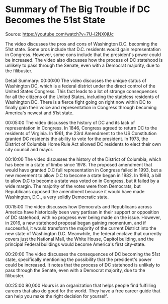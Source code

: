 # Summary of The Big Trouble if DC Becomes the 51st State

Source: https://youtube.com/watch?v=7U-i2NX0jUc

The video discusses the pros and cons of Washington D.C. becoming the 51st state. Some pros include that D.C. residents would gain representation in Congress. However, some cons include that the president's power could be increased. The video also discusses how the process of DC statehood is unlikely to pass through the Senate, even with a Democrat majority, due to the filibuster.

Detail Summary: 
00:00:00
The video discusses the unique status of Washington DC, which is a federal district under the direct control of the United States Congress. This fact leads to a lot of strange consequences for all the citizens of the United States, including the stateless residents of Washington DC. There is a fierce fight going on right now within DC to finally gain their voice and representation in Congress through becoming America's newest and 51st state.

00:05:00
The video discusses the history of DC and its lack of representation in Congress. In 1846, Congress agreed to return DC to the residents of Virginia. In 1961, the 23rd Amendment to the US Constitution granted DC residents the ability to vote for the president. In 1973, the District of Columbia Home Rule Act allowed DC residents to elect their own city council and mayor.

00:10:00
The video discusses the history of the District of Columbia, which has been in a state of limbo since 1978. The proposed amendment that would have granted D.C full representation in Congress failed in 1993, but a new movement to allow D.C to become a state began in 1982. In 1993, a bill to allow D.C to become a state was voted on in Congress, but it failed by a wide margin. The majority of the votes were from Democrats, but Republicans opposed the amendment because it would have made Washington, D.C., a very solidly Democratic state.

00:15:00
The video discusses how Democrats and Republicans across America have historically been very partisan in their support or opposition of DC statehood, with no progress ever being made on the issue. However, in 2016, a new statehood proposal began gaining momentum, and if successful, it would transform the majority of the current District into the new state of Washington D.C. Meanwhile, the federal enclave that currently covers just the National Mall, the White House, Capitol building, and the principal Federal buildings would become America's first city-state.

00:20:00
The video discusses the consequences of DC becoming the 51st state, specifically mentioning the possibility that the president's power could be increased. It notes that the process of DC statehood is unlikely to pass through the Senate, even with a Democrat majority, due to the filibuster.

00:25:00
80,000 Hours is an organization that helps people find fulfilling careers that also do good for the world. They have a free career guide that can help you make the right decision for yourself.

